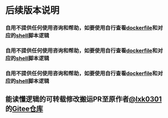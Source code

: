 # 后续版本说明

### 自用不提供任何使用咨询和帮助，如要使用自行查看[dockerfile](https://raw.githubusercontent.com/iouAkira/someDockerfile/master/jd_scripts/Dockerfile)和对应的[shell](https://raw.githubusercontent.com/iouAkira/someDockerfile/master/jd_scripts/task_shell_script.sh)脚本逻辑
### 自用不提供任何使用咨询和帮助，如要使用自行查看[dockerfile](https://raw.githubusercontent.com/iouAkira/someDockerfile/master/jd_scripts/Dockerfile)和对应的[shell](https://raw.githubusercontent.com/iouAkira/someDockerfile/master/jd_scripts/task_shell_script.sh)脚本逻辑
### 自用不提供任何使用咨询和帮助，如要使用自行查看[dockerfile](https://raw.githubusercontent.com/iouAkira/someDockerfile/master/jd_scripts/Dockerfile)和对应的[shell](https://raw.githubusercontent.com/iouAkira/someDockerfile/master/jd_scripts/task_shell_script.sh)脚本逻辑

## 能读懂逻辑的可转载修改搬运PR至原作者[@lxk0301](https://github.com/lxk0301)的[Gitee仓库](https://gitee.com/lxk0301/jd_scripts)
